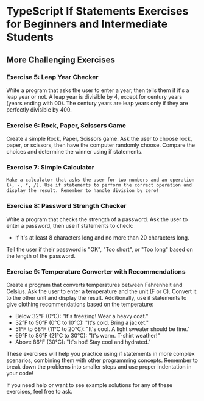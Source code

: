 # TypeScript If Statements Exercises for Beginners and Intermediate Students



## More Challenging Exercises

### Exercise 5: Leap Year Checker

Write a program that asks the user to enter a year, then tells them if it's a leap year or not. A leap year is divisible by 4, except for century years (years ending with 00). The century years are leap years only if they are perfectly divisible by 400.

### Exercise 6: Rock, Paper, Scissors Game

Create a simple Rock, Paper, Scissors game. Ask the user to choose rock, paper, or scissors, then have the computer randomly choose. Compare the choices and determine the winner using if statements.

### Exercise 7: Simple Calculator

    Make a calculator that asks the user for two numbers and an operation (+, -, *, /). Use if statements to perform the correct operation and display the result. Remember to handle division by zero!

### Exercise 8: Password Strength Checker

Write a program that checks the strength of a password. Ask the user to enter a password, then use if statements to check:
- If it's at least 8 characters long and no more than 20 characters long.


Tell the user if their password is "OK", "Too short", or "Too long" based on the length of the password.

### Exercise 9: Temperature Converter with Recommendations

Create a program that converts temperatures between Fahrenheit and Celsius. Ask the user to enter a temperature and the unit (F or C). Convert it to the other unit and display the result. Additionally, use if statements to give clothing recommendations based on the temperature:
- Below 32°F (0°C): "It's freezing! Wear a heavy coat."
- 32°F to 50°F (0°C to 10°C): "It's cold. Bring a jacket."
- 51°F to 68°F (11°C to 20°C): "It's cool. A light sweater should be fine."
- 69°F to 86°F (21°C to 30°C): "It's warm. T-shirt weather!"
- Above 86°F (30°C): "It's hot! Stay cool and hydrated."

These exercises will help you practice using if statements in more complex scenarios, combining them with other programming concepts. Remember to break down the problems into smaller steps and use proper indentation in your code!

If you need help or want to see example solutions for any of these exercises, feel free to ask.
